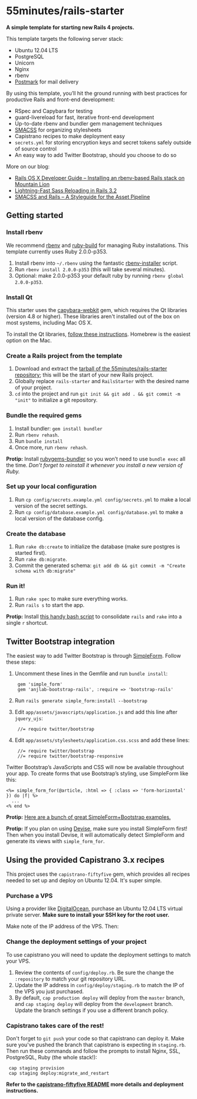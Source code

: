 # 55minutes/rails-starter

**A simple template for starting new Rails 4 projects.**

This template targets the following server stack:

* Ubuntu 12.04 LTS
* PostgreSQL
* Unicorn
* Nginx
* rbenv
* [Postmark][] for mail delivery

By using this template, you’ll hit the ground running with best practices for productive Rails and front-end development:

* RSpec and Capybara for testing
* guard-livereload for fast, iterative front-end development
* Up-to-date rbenv and bundler gem management techniques
* [SMACSS][] for organizing stylesheets
* Capistrano recipes to make deployment easy
* `secrets.yml` for storing encryption keys and secret tokens safely outside of source control
* An easy way to add Twitter Bootstrap, should you choose to do so

More on our blog:

* [Rails OS X Developer Guide – Installing an rbenv-based Rails stack on Mountain Lion][osx-rails]
* [Lightning-Fast Sass Reloading in Rails 3.2][sass-reloading]
* [SMACSS and Rails – A Styleguide for the Asset Pipeline][smacss-rails]


## Getting started

### Install rbenv

We recommend [rbenv][] and [ruby-build][] for managing Ruby installations. This template currently uses Ruby 2.0.0-p353.

1. Install rbenv into `~/.rbenv` using the fantastic [rbenv-installer][] script.
2. Run `rbenv install 2.0.0-p353` (this will take several minutes).
3. Optional: make 2.0.0-p353 your default ruby by running `rbenv global 2.0.0-p353`.

### Install Qt

This starter uses the [capybara-webkit][] gem, which requires the Qt libraries (version 4.8 or higher). These libraries aren't installed out of the box on most systems, including Mac OS X.

To install the Qt libraries, [follow these instructions][qt-instructions]. Homebrew is the easiest option on the Mac.

### Create a Rails project from the template

1. Download and extract the [tarball of the 55minutes/rails-starter repository][tarball]; this will be the start of your new Rails project.
2. Globally replace `rails-starter` and `RailsStarter` with the desired name of your project.
3. `cd` into the project and run `git init && git add . && git commit -m "init"` to initialize a git repository.

### Bundle the required gems

1. Install bundler: `gem install bundler`
2. Run `rbenv rehash`.
4. Run `bundle install`
5. Once more, run `rbenv rehash`.

**Protip:** Install [rubygems-bundler][] so you won’t need to use `bundle exec` all the time. *Don’t forget to reinstall it whenever you install a new version of Ruby.*

### Set up your local configuration

1. Run `cp config/secrets.example.yml config/secrets.yml` to make a local version of the secret settings.
2. Run `cp config/database.example.yml config/database.yml` to make a local version of the database config.

### Create the database

1. Run `rake db:create` to initialize the database (make sure postgres is started first).
2. Run `rake db:migrate`.
3. Commit the generated schema: `git add db && git commit -m "Create schema with db:migrate"`

### Run it!

1. Run `rake spec` to make sure everything works.
2. Run `rails s` to start the app.

**Protip:** Install [this handy bash script][r] to consolidate `rails` and `rake` into a single `r` shortcut.


## Twitter Bootstrap integration

The easiest way to add Twitter Bootstrap is through [SimpleForm][]. Follow these steps:

1. Uncomment these lines in the Gemfile and run `bundle install`:

        gem 'simple_form'
        gem 'anjlab-bootstrap-rails', :require => 'bootstrap-rails'

2. Run `rails generate simple_form:install --bootstrap`
3. Edit `app/assets/javascripts/application.js` and add this line after `jquery_ujs`:

        //= require twitter/bootstrap

4. Edit `app/assets/stylesheets/application.css.scss` and add these lines:

        //= require twitter/bootstrap
        //= require twitter/bootstrap-responsive

Twitter Bootstrap’s JavaScripts and CSS will now be available throughout your app. To create forms that use Bootstrap’s styling, use SimpleForm like this:

```
<%= simple_form_for(@article, :html => { :class => 'form-horizontal' }) do |f| %>
  ...
<% end %>
```

**Protip:** [Here are a bunch of great SimpleForm+Bootstrap examples.][bootstrap-examples]

**Protip:** If you plan on using [Devise][], make sure you install SimpleForm first! Then when you install Devise, it will automatically detect SimpleForm and generate its views with `simple_form_for`.


## Using the provided Capistrano 3.x recipes

This project uses the `capistrano-fiftyfive` gem, which provides all recipes needed to set up and deploy on Ubuntu 12.04. It's super simple.

### Purchase a VPS

Using a provider like [DigitalOcean](http://digitalocean.com), purchase an Ubuntu 12.04 LTS virtual private server. **Make sure to install your SSH key for the root user.**

Make note of the IP address of the VPS. Then:

### Change the deployment settings of your project

To use capistrano you will need to update the deployment settings to match your VPS.

1. Review the contents of `config/deploy.rb`. Be sure the change the `:repository` to match your git repository URL.
2. Update the IP address in `config/deploy/staging.rb` to match the IP of the VPS you just purchased.
3. By default, `cap production deploy` will deploy from the `master` branch, and `cap staging deploy` will deploy from the `development` branch. Update the branch settings if you use a different branch policy.

### Capistrano takes care of the rest!

Don't forget to `git push` your code so that capistrano can deploy it. Make sure you've pushed the branch that capistrano is expecting in `staging.rb`. Then run these commands and follow the prompts to install Nginx, SSL, PostgreSQL, Ruby (the whole stack!):

     cap staging provision
     cap staging deploy:migrate_and_restart


**Refer to the [capistrano-fiftyfive README][cap-55] more details and deployment instructions.**


[Postmark]:https://postmarkapp.com
[osx-rails]:http://blog.55minutes.com/2013/09/rails-os-x-install-guide/
[sass-reloading]:http://blog.55minutes.com/2013/01/lightning-fast-sass-reloading-in-rails-32/
[SMACSS]:http://smacss.com
[smacss-rails]:http://blog.55minutes.com/2013/01/smacss-and-rails/
[rbenv]:https://github.com/sstephenson/rbenv
[ruby-build]:https://github.com/sstephenson/ruby-build
[rbenv-installer]:https://github.com/fesplugas/rbenv-installer
[capybara-webkit]:https://github.com/thoughtbot/capybara-webkit
[qt-instructions]:https://github.com/thoughtbot/capybara-webkit/wiki/Installing-Qt-and-compiling-capybara-webkit
[rubygems-bundler]:https://github.com/mpapis/rubygems-bundler
[tarball]:https://github.com/55minutes/rails-starter/tarball/master
[r]:http://blog.55minutes.com/post/15353228566/invoke-rails-and-rake-faster-and-with-fewer-mistakes
[SimpleForm]:https://github.com/plataformatec/simple_form
[bootstrap-examples]:http://simple-form-bootstrap.plataformatec.com.br/articles/new
[Devise]:http://devise.plataformatec.com.br
[cap-55]:https://github.com/55minutes/capistrano-fiftyfive/#readme
